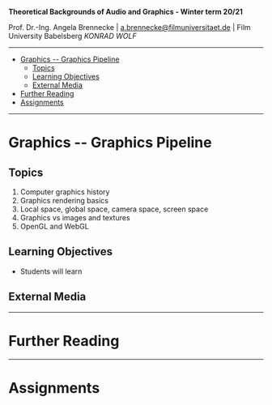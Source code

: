 <!-- ---  
title: Theoretical Backgrounds of Audio and Graphics
author: Angela Brennecke
affiliation: Film University Babelsberg KONRAD WOLF
date: Winter term 20/21
---   -->
**Theoretical Backgrounds of Audio and Graphics - Winter term 20/21**

Prof. Dr.-Ing. Angela Brennecke | a.brennecke@filmuniversitaet.de | Film University Babelsberg *KONRAD WOLF*

---

- [Graphics -- Graphics Pipeline](#graphics----graphics-pipeline)
  - [Topics](#topics)
  - [Learning Objectives](#learning-objectives)
  - [External Media](#external-media)
- [Further Reading](#further-reading)
- [Assignments](#assignments)

---


# Graphics -- Graphics Pipeline


## Topics

1. Computer graphics history
2. Graphics rendering basics
3. Local space, global space, camera space, screen space
4. Graphics vs images and textures
5. OpenGL and WebGL

## Learning Objectives

- Students will learn 


## External Media


---

# Further Reading



--- 

# Assignments


